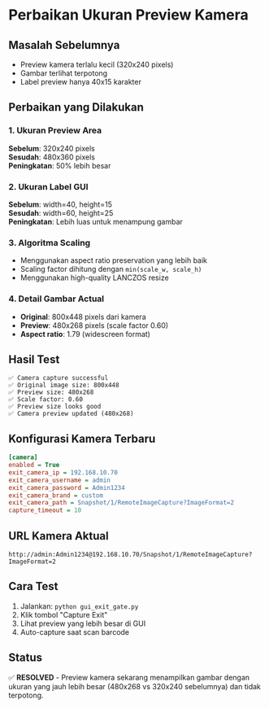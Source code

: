 # Perbaikan Ukuran Preview Kamera

## Masalah Sebelumnya
- Preview kamera terlalu kecil (320x240 pixels)
- Gambar terlihat terpotong
- Label preview hanya 40x15 karakter

## Perbaikan yang Dilakukan

### 1. Ukuran Preview Area
**Sebelum**: 320x240 pixels  
**Sesudah**: 480x360 pixels  
**Peningkatan**: 50% lebih besar

### 2. Ukuran Label GUI
**Sebelum**: width=40, height=15  
**Sesudah**: width=60, height=25  
**Peningkatan**: Lebih luas untuk menampung gambar

### 3. Algoritma Scaling
- Menggunakan aspect ratio preservation yang lebih baik
- Scaling factor dihitung dengan `min(scale_w, scale_h)`
- Menggunakan high-quality LANCZOS resize

### 4. Detail Gambar Actual
- **Original**: 800x448 pixels dari kamera
- **Preview**: 480x268 pixels (scale factor 0.60)
- **Aspect ratio**: 1.79 (widescreen format)

## Hasil Test

```
✅ Camera capture successful
✅ Original image size: 800x448
✅ Preview size: 480x268 
✅ Scale factor: 0.60
✅ Preview size looks good
✅ Camera preview updated (480x268)
```

## Konfigurasi Kamera Terbaru

```ini
[camera]
enabled = True
exit_camera_ip = 192.168.10.70
exit_camera_username = admin
exit_camera_password = Admin1234
exit_camera_brand = custom
exit_camera_path = Snapshot/1/RemoteImageCapture?ImageFormat=2
capture_timeout = 10
```

## URL Kamera Aktual
```
http://admin:Admin1234@192.168.10.70/Snapshot/1/RemoteImageCapture?ImageFormat=2
```

## Cara Test
1. Jalankan: `python gui_exit_gate.py`
2. Klik tombol "Capture Exit"
3. Lihat preview yang lebih besar di GUI
4. Auto-capture saat scan barcode

## Status
✅ **RESOLVED** - Preview kamera sekarang menampilkan gambar dengan ukuran yang jauh lebih besar (480x268 vs 320x240 sebelumnya) dan tidak terpotong.
